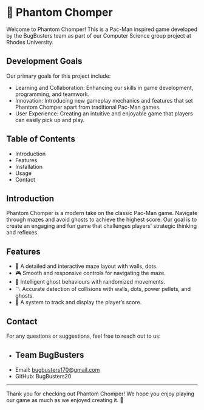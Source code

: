 # 👻 Phantom Chomper

Welcome to Phantom Chomper! This is a Pac-Man inspired game developed by the BugBusters team as part of our Computer Science group project at Rhodes University.

## Development Goals
Our primary goals for this project include:
- Learning and Collaboration: Enhancing our skills in game development, programming, and teamwork.
- Innovation: Introducing new gameplay mechanics and features that set Phantom Chomper apart from traditional Pac-Man games.
- User Experience: Creating an intuitive and enjoyable game that players can easily pick up and play.
  
## Table of Contents
- Introduction
- Features
- Installation
- Usage
- Contact

## Introduction
Phantom Chomper is a modern take on the classic Pac-Man game. Navigate through mazes and avoid ghosts to achieve the highest score. Our goal is to create an engaging and fun game that challenges players' strategic thinking and reflexes.

## Features
- 🧩 A detailed and interactive maze layout with walls, dots.
-	🎮 Smooth and responsive controls for navigating the maze.
-	👻 Intelligent ghost behaviours with randomized movements.
-	〽️ Accurate detection of collisions with walls, dots, power pellets, and ghosts.
- 👾 A system to track and display the player’s score.


## Contact
For any questions or suggestions, feel free to reach out to us:

- ## Team BugBusters
- Email: bugbusters170@gmail.com
- GitHub: BugBusters20

---

Thank you for checking out Phantom Chomper! We hope you enjoy playing our game as much as we enjoyed creating it. 🎉
